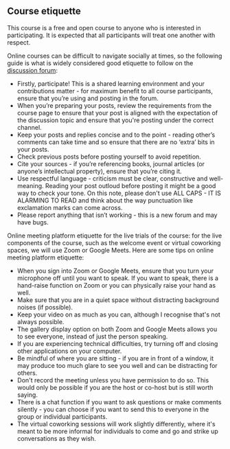 ## Course etiquette

This course is a free and open course to anyone who is interested in participating. It is expected that all participants will treat one another with respect.

Online courses can be difficult to navigate socially at times, so the following guide is what is widely considered good etiquette to follow on the [discussion forum](https://www.edudialogue.org/forum/facilitation-selfpaced/):

* Firstly, participate! This is a shared learning environment and your contributions matter - for maximum benefit to all course participants, ensure that you’re using and posting in the forum.
* When you’re preparing your posts, review the requirements from the course page to ensure that your post is aligned with the expectation of the discussion topic and ensure that you're posting under the correct channel.
* Keep your posts and replies concise and to the point - reading other’s comments can take time and so ensure that there are no ‘extra’ bits in your posts.
* Check previous posts before posting yourself to avoid repetition.
* Cite your sources - if you’re referencing books, journal articles (or anyone’s intellectual property), ensure that you’re citing it.
* Use respectful language - criticism must be clear, constructive and well-meaning. Reading your post outloud before posting it might be a good way to check your tone. On this note, please don't use ALL CAPS - IT IS ALARMING TO READ and think about the way punctuation like exclamation marks can come across.
* Please report anything that isn’t working - this is a new forum and may have bugs.

Online meeting platform etiquette for the live trials of the course: for the live components of the course, such as the welcome event or virtual coworking spaces, we will use Zoom or Google Meets. Here are some tips on online meeting platform etiquette:
* When you sign into Zoom or Google Meets, ensure that you turn your microphone off until you want to speak. If you want to speak, there is a hand-raise function on Zoom or you can physically raise your hand as well. 
* Make sure that you are in a quiet space without distracting background noises (if possible).
* Keep your video on as much as you can, although I recognise that's not always possible.
* The gallery display option on both Zoom and Google Meets allows you to see everyone, instead of just the person speaking. 
* If you are experiencing technical difficulties, try turning off and closing other applications on your computer.
* Be mindful of where you are sitting - if you are in front of a window, it may produce too much glare to see you well and can be distracting for others.
* Don't record the meeting unless you have permission to do so. This would only be possible if you are the host or co-host but is still worth saying.
* There is a chat function if you want to ask questions or make comments silently - you can choose if you want to send this to everyone in the group or individual participants.
* The virtual coworking sessions will work slightly differently, where it's meant to be more informal for individuals to come and go and strike up conversations as they wish.
